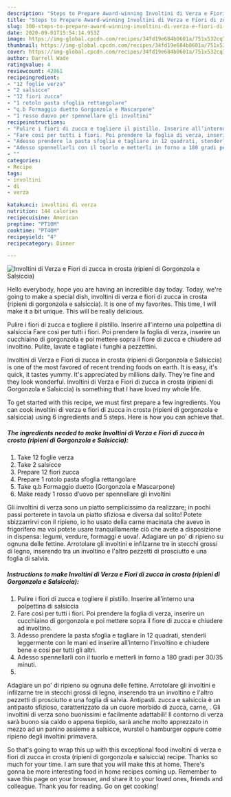 ```yaml
---
description: "Steps to Prepare Award-winning Involtini di Verza e Fiori di zucca in crosta (ripieni di Gorgonzola e Salsiccia)"
title: "Steps to Prepare Award-winning Involtini di Verza e Fiori di zucca in crosta (ripieni di Gorgonzola e Salsiccia)"
slug: 300-steps-to-prepare-award-winning-involtini-di-verza-e-fiori-di-zucca-in-crosta-ripieni-di-gorgonzola-e-salsiccia
date: 2020-09-01T15:54:14.953Z
image: https://img-global.cpcdn.com/recipes/34fd19e684b0601a/751x532cq70/involtini-di-verza-e-fiori-di-zucca-in-crosta-ripieni-di-gorgonzola-e-salsiccia-recipe-main-photo.jpg
thumbnail: https://img-global.cpcdn.com/recipes/34fd19e684b0601a/751x532cq70/involtini-di-verza-e-fiori-di-zucca-in-crosta-ripieni-di-gorgonzola-e-salsiccia-recipe-main-photo.jpg
cover: https://img-global.cpcdn.com/recipes/34fd19e684b0601a/751x532cq70/involtini-di-verza-e-fiori-di-zucca-in-crosta-ripieni-di-gorgonzola-e-salsiccia-recipe-main-photo.jpg
author: Darrell Wade
ratingvalue: 4
reviewcount: 42861
recipeingredient:
- "12 foglie verza"
- "2 salsicce"
- "12 fiori zucca"
- "1 rotolo pasta sfoglia rettangolare"
- "q.b Formaggio duetto Gorgonzola e Mascarpone"
- "1 rosso duovo per spennellare gli involtini"
recipeinstructions:
- "Pulire i fiori di zucca e togliere il pistillo. Inserire all’interno una polpettina di salsiccia"
- "Fare così per tutti i fiori. Poi prendere la foglia di verza, inserire un cucchiaino di gorgonzola e poi mettere sopra il fiore di zucca e chiudere ad involtino."
- "Adesso prendere la pasta sfoglia e tagliare in 12 quadrati, stenderli leggermente con le mani ed inserire all’interno l’involtino e chiudere bene e così per tutti gli altri."
- "Adesso spennellarli con il tuorlo e metterli in forno a 180 gradi per 30/35 minuti."
- ""
categories:
- Recipe
tags:
- involtini
- di
- verza

katakunci: involtini di verza 
nutrition: 144 calories
recipecuisine: American
preptime: "PT10M"
cooktime: "PT40M"
recipeyield: "4"
recipecategory: Dinner

---
```



![Involtini di Verza e Fiori di zucca in crosta (ripieni di Gorgonzola e Salsiccia)](https://img-global.cpcdn.com/recipes/34fd19e684b0601a/751x532cq70/involtini-di-verza-e-fiori-di-zucca-in-crosta-ripieni-di-gorgonzola-e-salsiccia-recipe-main-photo.jpg)

Hello everybody, hope you are having an incredible day today. Today, we're going to make a special dish, involtini di verza e fiori di zucca in crosta (ripieni di gorgonzola e salsiccia). It is one of my favorites. This time, I will make it a bit unique. This will be really delicious.

Pulire i fiori di zucca e togliere il pistillo. Inserire all&#39;interno una polpettina di salsiccia Fare così per tutti i fiori. Poi prendere la foglia di verza, inserire un cucchiaino di gorgonzola e poi mettere sopra il fiore di zucca e chiudere ad involtino. Pulite, lavate e tagliate i funghi a pezzettini.

Involtini di Verza e Fiori di zucca in crosta (ripieni di Gorgonzola e Salsiccia) is one of the most favored of recent trending foods on earth. It is easy, it's quick, it tastes yummy. It's appreciated by millions daily. They're fine and they look wonderful. Involtini di Verza e Fiori di zucca in crosta (ripieni di Gorgonzola e Salsiccia) is something that I have loved my whole life.


To get started with this recipe, we must first prepare a few ingredients. You can cook involtini di verza e fiori di zucca in crosta (ripieni di gorgonzola e salsiccia) using 6 ingredients and 5 steps. Here is how you can achieve that.

<!--inarticleads1-->

##### The ingredients needed to make Involtini di Verza e Fiori di zucca in crosta (ripieni di Gorgonzola e Salsiccia):

1. Take 12 foglie verza
1. Take 2 salsicce
1. Prepare 12 fiori zucca
1. Prepare 1 rotolo pasta sfoglia rettangolare
1. Take q.b Formaggio duetto (Gorgonzola e Mascarpone)
1. Make ready 1 rosso d’uovo per spennellare gli involtini


Gli involtini di verza sono un piatto semplicissimo da realizzare; in pochi passi porterete in tavola un piatto sfiziosa e diversa dal solito! Potete sbizzarrirvi con il ripieno, io ho usato della carne macinata che avevo in frigorifero ma voi potete usare tranquillamente ciò che avete a disposizione in dispensa: legumi, verdure, formaggi e uova!. Adagiare un po&#39; di ripieno su ognuna delle fettine. Arrotolare gli involtini e infilzarne tre in stecchi grossi di legno, inserendo tra un involtino e l&#39;altro pezzetti di prosciutto e una foglia di salvia. 

<!--inarticleads2-->

##### Instructions to make Involtini di Verza e Fiori di zucca in crosta (ripieni di Gorgonzola e Salsiccia):

1. Pulire i fiori di zucca e togliere il pistillo. Inserire all’interno una polpettina di salsiccia
1. Fare così per tutti i fiori. Poi prendere la foglia di verza, inserire un cucchiaino di gorgonzola e poi mettere sopra il fiore di zucca e chiudere ad involtino.
1. Adesso prendere la pasta sfoglia e tagliare in 12 quadrati, stenderli leggermente con le mani ed inserire all’interno l’involtino e chiudere bene e così per tutti gli altri.
1. Adesso spennellarli con il tuorlo e metterli in forno a 180 gradi per 30/35 minuti.
1. 


Adagiare un po&#39; di ripieno su ognuna delle fettine. Arrotolare gli involtini e infilzarne tre in stecchi grossi di legno, inserendo tra un involtino e l&#39;altro pezzetti di prosciutto e una foglia di salvia. Antipasti. zucca e salsiccia è un antipasto sfizioso, caratterizzato da un cuore morbido di zucca, carne, . Gli involtini di verza sono buonissimi e facilmente adattabili! Il contorno di verza sarà buono sia caldo o appena tiepido, sarà anche molto apprezzato in mezzo ad un panino assieme a salsicce, wurstel o hamburger oppure come ripieno degli involtini primavera. 

So that's going to wrap this up with this exceptional food involtini di verza e fiori di zucca in crosta (ripieni di gorgonzola e salsiccia) recipe. Thanks so much for your time. I am sure that you will make this at home. There's gonna be more interesting food in home recipes coming up. Remember to save this page on your browser, and share it to your loved ones, friends and colleague. Thank you for reading. Go on get cooking!

